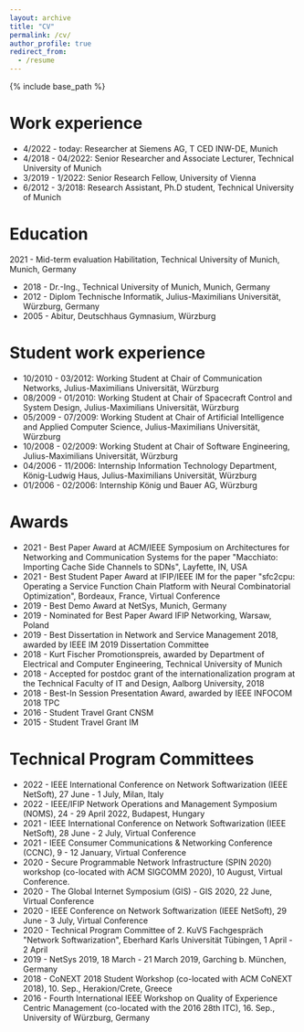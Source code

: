 ```yaml
---
layout: archive
title: "CV"
permalink: /cv/
author_profile: true
redirect_from:
  - /resume
---
```


{% include base_path %}

Work experience
======
* 4/2022 - today: Researcher at Siemens AG, T CED INW-DE, Munich
* 4/2018 - 04/2022: Senior Researcher and Associate Lecturer, Technical University of Munich
* 3/2019 - 1/2022: Senior Research Fellow, University of Vienna
* 6/2012 - 3/2018: Research Assistant, Ph.D student, Technical University of Munich

Education
=======
 2021 - Mid-term evaluation Habilitation, Technical University of Munich, Munich, Germany
* 2018 - Dr.-Ing., Technical University of Munich, Munich, Germany
* 2012 - Diplom Technische Informatik, Julius-Maximilians Universität, Würzburg, Germany
* 2005 - Abitur, Deutschhaus Gymnasium, Würzburg

Student work experience
======
* 10/2010 - 03/2012: Working Student at Chair of Communication Networks, Julius-Maximilians Universität, Würzburg
* 08/2009 - 01/2010: Working Student at Chair of Spacecraft Control and System Design, Julius-Maximilians Universität, Würzburg
* 05/2009 - 07/2009: Working Student at Chair of Artificial Intelligence and Applied Computer Science, Julius-Maximilians Universität, Würzburg
* 10/2008 - 02/2009: Working Student at Chair of Software Engineering, Julius-Maximilians Universität, Würzburg
* 04/2006 - 11/2006: Internship Information Technology Department, König-Ludwig Haus, Julius-Maximilians Universität, Würzburg
* 01/2006 - 02/2006: Internship König und Bauer AG, Würzburg
 
Awards
======
* 2021 - Best Paper Award at ACM/IEEE Symposium on Architectures for Networking and Communication Systems for the paper "Macchiato: Importing Cache Side Channels to SDNs", Layfette, IN, USA
* 2021 - Best Student Paper Award at IFIP/IEEE IM for the paper "sfc2cpu: Operating a Service Function Chain Platform with Neural Combinatorial Optimization", Bordeaux, France, Virtual Conference
* 2019 - Best Demo Award at NetSys, Munich, Germany
* 2019 - Nominated for Best Paper Award IFIP Networking, Warsaw, Poland
* 2019 - Best Dissertation in Network and Service Management 2018, awarded by IEEE IM 2019 Dissertation Committee
* 2018 - Kurt Fischer Promotionspreis, awarded by Department of Electrical and Computer Engineering, Technical University of Munich
* 2018 - Accepted for postdoc grant of the internationalization program at the Technical Faculty of IT and Design, Aalborg University, 2018
* 2018 - Best-In Session Presentation Award, awarded by IEEE INFOCOM 2018 TPC
* 2016 - Student Travel Grant CNSM
* 2015 - Student Travel Grant IM

Technical Program Committees
======
* 2022 - IEEE International Conference on Network Softwarization (IEEE NetSoft), 27 June - 1 July, Milan, Italy
* 2022 - IEEE/IFIP Network Operations and Management Symposium (NOMS), 24 - 29 April 2022, Budapest, Hungary
* 2021 - IEEE International Conference on Network Softwarization (IEEE NetSoft), 28 June - 2 July, Virtual Conference
* 2021 - IEEE Consumer Communications & Networking Conference (CCNC), 9 - 12 January, Virtual Conference
* 2020 - Secure Programmable Network Infrastructure (SPIN 2020) workshop (co-located with ACM SIGCOMM 2020), 10 August, Virtual Conference.
* 2020 - The Global Internet Symposium (GIS) - GIS 2020, 22 June, Virtual Conference
* 2020 - IEEE Conference on Network Softwarization (IEEE NetSoft), 29 June - 3 July, Virtual Conference
* 2020 - Technical Program Committee of 2. KuVS Fachgespräch "Network Softwarization", Eberhard Karls Universität Tübingen, 1 April - 2 April
* 2019 - NetSys 2019, 18 March - 21 March 2019, Garching b. München, Germany
* 2018 - CoNEXT 2018 Student Workshop (co-located with ACM CoNEXT 2018), 10. Sep., Herakion/Crete, Greece
* 2016 - Fourth International IEEE Workshop on Quality of Experience Centric Management (co-located with the 2016 28th ITC), 16. Sep., University of Würzburg, Germany
